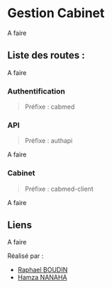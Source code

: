 # Gestion Cabinet

A faire 

## Liste des routes :

A faire 

### Authentification

> Préfixe : cabmed

### API

> Préfixe : authapi

A faire 

### Cabinet

> Préfixe : cabmed-client

A faire 

## Liens

A faire 

Réalisé par :
- [Raphael BOUDIN](https://github.com/FruitPassion)
- [Hamza NANAHA](https://github.com/CaptainBoulbi)
